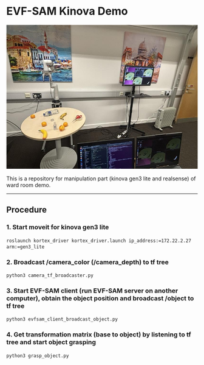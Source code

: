# EVF-SAM Kinova Demo

![](imgs/evfsam_kinova.jpeg)

This is a repository for manipulation part (kinova gen3 lite and realsense) of ward room demo.

---

## Procedure
### 1. Start moveit for kinova gen3 lite

    roslaunch kortex_driver kortex_driver.launch ip_address:=172.22.2.27 arm:=gen3_lite


### 2. Broadcast /camera_color (/camera_depth) to tf tree

    python3 camera_tf_broadcaster.py


### 3. Start EVF-SAM client (run EVF-SAM server on another computer), obtain the object position and broadcast /object to tf tree

    python3 evfsam_client_broadcast_object.py


### 4. Get transformation matrix (base to object) by listening to tf tree and start object grasping

    python3 grasp_object.py
